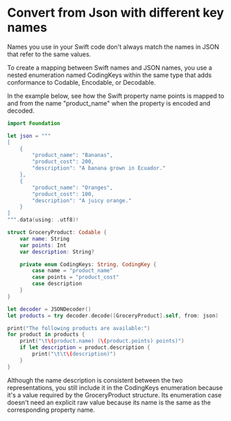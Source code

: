 # Convert from Json with different key names

Names you use in your Swift code don't always match the names in JSON that refer to the same values.

To create a mapping between Swift names and JSON names, you use a nested enumeration named CodingKeys within the same type that adds conformance to Codable, Encodable, or Decodable.

In the example below, see how the Swift property name points is mapped to and from the name "product_name" when the property is encoded and decoded.

```Swift
import Foundation

let json = """
[
    {
        "product_name": "Bananas",
        "product_cost": 200,
        "description": "A banana grown in Ecuador."
    },
    {
        "product_name": "Oranges",
        "product_cost": 100,
        "description": "A juicy orange."
    }
]
""".data(using: .utf8)!

struct GroceryProduct: Codable {
    var name: String
    var points: Int
    var description: String?

    private enum CodingKeys: String, CodingKey {
        case name = "product_name"
        case points = "product_cost"
        case description
    }
}

let decoder = JSONDecoder()
let products = try decoder.decode([GroceryProduct].self, from: json)

print("The following products are available:")
for product in products {
    print("\t\(product.name) (\(product.points) points)")
    if let description = product.description {
        print("\t\t\(description)")
    }
}
```

Although the name description is consistent between the two representations, you still include it in the CodingKeys enumeration because it's a value required by the GroceryProduct structure. Its enumeration case doesn't need an explicit raw value because its name is the same as the corresponding property name.